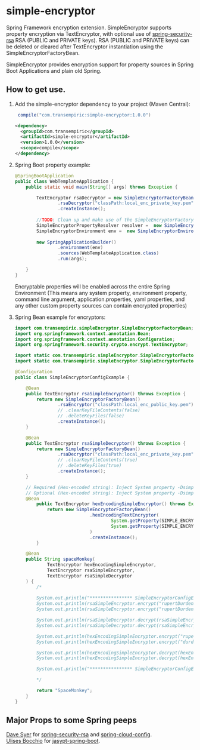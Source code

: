# simple-encryptor
Spring Framework encryption extension.
SimpleEncryptor supports property encryption via TextEncryptor, with optional use of [spring-security-rsa](https://github.com/dsyer/spring-security-rsa) RSA (PUBLIC and PRIVATE keys).
RSA (PUBLIC and PRIVATE keys) can be deleted or cleared after TextEncryptor instantiation using the SimpleEncryptorFactoryBean.

SimpleEncryptor provides encryption support for property sources in Spring Boot Applications and plain old Spring.<br/>

## How to get use.
1.  Add the simple-encryptor dependency to your project (Maven Central):
	```groovy
	 compile("com.transempiric:simple-encryptor:1.0.0")
	```
	```xml
    <dependency>
      <groupId>com.transempiric</groupId>
      <artifactId>simple-encryptor</artifactId>
      <version>1.0.0</version>
      <scope>compile</scope>
    </dependency>
    ```
2.  Spring Boot property example:
	```java
    @SpringBootApplication
    public class WebTemplateApplication {
        public static void main(String[] args) throws Exception {
    
            TextEncryptor rsaDecryptor = new SimpleEncryptorFactoryBean()
                    .rsaDecryptor("classPath:local_enc_private_key.pem")
                    .createInstance();
            
            //TODO: Clean up and make use of the SimpleEncryptorFactoryBean.
            SimpleEncryptorPropertyResolver resolver =  new SimpleEncryptorPropertyResolver(rsaDecryptor);
            SimpleEncryptorEnvironment env =  new SimpleEncryptorEnvironment(SimpleEncryptorInterceptionMode.WRAPPER, resolver);
            
            new SpringApplicationBuilder()
                    .environment(env)
                    .sources(WebTemplateApplication.class)
                    .run(args);
    
        }
    }
	```
	
    Encryptable properties will be enabled across the entire Spring Environment (This means any system property, environment property, command line argument, application.properties, yaml properties, and any other custom property sources can contain encrypted properties)

2.  Spring Bean example for encryptors:
	```java
    import com.transempiric.simpleEncryptor.SimpleEncryptorFactoryBean;
    import org.springframework.context.annotation.Bean;
    import org.springframework.context.annotation.Configuration;
    import org.springframework.security.crypto.encrypt.TextEncryptor;
    
    import static com.transempiric.simpleEncryptor.SimpleEncryptorFactoryBean.SIMPLE_ENCRYPTOR_SALT_PROPERTY_NAME;
    import static com.transempiric.simpleEncryptor.SimpleEncryptorFactoryBean.SIMPLE_ENCRYPTOR_SECRET_PROPERTY_NAME;
    
    @Configuration
    public class SimpleEncryptorConfigExample {
    
        @Bean
        public TextEncryptor rsaSimpleEncryptor() throws Exception {
            return new SimpleEncryptorFactoryBean()
                    .rsaEncryptor("classPath:local_enc_public_key.pem")
                    // .clearKeyFileContents(false)
                    // .deleteKeyFiles(false)
                    .createInstance();
        }
    
        @Bean
        public TextEncryptor rsaSimpleDecryptor() throws Exception {
            return new SimpleEncryptorFactoryBean()
                    .rsaDecryptor("classPath:local_enc_private_key.pem")
                    // .clearKeyFileContents(true)
                    // .deleteKeyFiles(true)
                    .createInstance();
        }
    
        // Required (Hex-encoded string): Inject System property -Dsimple.encryptor.secret=497349744150726F626C656D466F72596F75546F41736B
        // Optional (Hex-encoded string): Inject System property -Dsimple.encryptor.salt=456E63727970746F7273
        @Bean
            public TextEncryptor hexEncodingSimpleEncryptor() throws Exception {
                return new SimpleEncryptorFactoryBean()
                                .hexEncodingTextEncryptor(
                                        System.getProperty(SIMPLE_ENCRYPTOR_SECRET_PROPERTY_NAME),
                                        System.getProperty(SIMPLE_ENCRYPTOR_SALT_PROPERTY_NAME)
                                )
                                .createInstance();
            }
    
        @Bean
        public String spaceMonkey(
                TextEncryptor hexEncodingSimpleEncryptor,
                TextEncryptor rsaSimpleEncryptor,
                TextEncryptor rsaSimpleDecryptor
        ) {
            /*
            
            System.out.println("**************** SimpleEncryptorConfigExample Test *************************");
            System.out.println(rsaSimpleEncryptor.encrypt("rupertDurden"));
            System.out.println(rsaSimpleEncryptor.encrypt("rupertDurden"));
    
            System.out.println(rsaSimpleDecryptor.decrypt(rsaSimpleEncryptor.encrypt("rupert")));
            System.out.println(rsaSimpleDecryptor.decrypt(rsaSimpleEncryptor.encrypt("durden")));
    
            System.out.println(hexEncodingSimpleEncryptor.encrypt("rupert"));
            System.out.println(hexEncodingSimpleEncryptor.encrypt("durden"));
    
            System.out.println(hexEncodingSimpleEncryptor.decrypt(hexEncodingSimpleEncryptor.encrypt("rupert")));
            System.out.println(hexEncodingSimpleEncryptor.decrypt(hexEncodingSimpleEncryptor.encrypt("durden")));
    
            System.out.println("**************** SimpleEncryptorConfigExample Test *************************");
    
            */
    
            return "SpaceMonkey";
        }
    }
	```
	
## Major Props to some Spring peeps
[Dave Syer](https://github.com/dsyer/spring-security-rsa) for [spring-security-rsa](https://github.com/dsyer/spring-security-rsa) and [spring-cloud-config](https://github.com/spring-cloud/spring-cloud-config).
<br/>
[Ulises Bocchio](https://github.com/ulisesbocchio) for [jasypt-spring-boot](https://github.com/ulisesbocchio/jasypt-spring-boot).
	